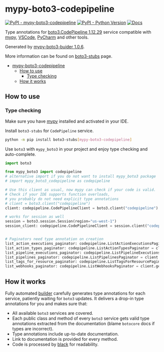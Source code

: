 # mypy-boto3-codepipeline

[![PyPI - mypy-boto3-codepipeline](https://img.shields.io/pypi/v/mypy-boto3-codepipeline.svg?color=blue)](https://pypi.org/project/mypy-boto3-codepipeline)
[![PyPI - Python Version](https://img.shields.io/pypi/pyversions/mypy-boto3-codepipeline.svg?color=blue)](https://pypi.org/project/mypy-boto3-codepipeline)
[![Docs](https://img.shields.io/readthedocs/mypy-boto3-builder.svg?color=blue)](https://mypy-boto3-builder.readthedocs.io/)

Type annotations for
[boto3.CodePipeline 1.12.29](https://boto3.amazonaws.com/v1/documentation/api/1.12.29/reference/services/codepipeline.html#CodePipeline) service
compatible with [mypy](https://github.com/python/mypy), [VSCode](https://code.visualstudio.com/),
[PyCharm](https://www.jetbrains.com/pycharm/) and other tools.

Generated by [mypy-boto3-buider 1.0.6](https://github.com/vemel/mypy_boto3_builder).

More information can be found on [boto3-stubs](https://pypi.org/project/boto3-stubs/) page.

- [mypy-boto3-codepipeline](#mypy-boto3-codepipeline)
  - [How to use](#how-to-use)
    - [Type checking](#type-checking)
  - [How it works](#how-it-works)

## How to use

### Type checking

Make sure you have [mypy](https://github.com/python/mypy) installed and activated in your IDE.

Install `boto3-stubs` for `CodePipeline` service.

```bash
python -m pip install boto3-stubs[mypy-boto3-codepipeline]
```

Use `boto3` with `mypy_boto3` in your project and enjoy type checking and auto-complete.

```python
import boto3

from mypy_boto3 import codepipeline
# alternative import if you do not want to install mypy_boto3 package
# import mypy_boto3_codepipeline as codepipeline

# Use this client as usual, now mypy can check if your code is valid.
# Check if your IDE supports function overloads,
# you probably do not need explicit type annotations
# client = boto3.client("codepipeline")
client: codepipeline.CodePipelineClient = boto3.client("codepipeline")

# works for session as well
session = boto3.session.Session(region="us-west-1")
session_client: codepipeline.CodePipelineClient = session.client("codepipeline")


# Paginators need type annotation on creation
list_action_executions_paginator: codepipeline.ListActionExecutionsPaginator = client.get_paginator("list_action_executions")
list_action_types_paginator: codepipeline.ListActionTypesPaginator = client.get_paginator("list_action_types")
list_pipeline_executions_paginator: codepipeline.ListPipelineExecutionsPaginator = client.get_paginator("list_pipeline_executions")
list_pipelines_paginator: codepipeline.ListPipelinesPaginator = client.get_paginator("list_pipelines")
list_tags_for_resource_paginator: codepipeline.ListTagsForResourcePaginator = client.get_paginator("list_tags_for_resource")
list_webhooks_paginator: codepipeline.ListWebhooksPaginator = client.get_paginator("list_webhooks")
```

## How it works

Fully automated [builder](https://github.com/vemel/mypy_boto3_builder) carefully generates
type annotations for each service, patiently waiting for `boto3` updates. It delivers
a drop-in type annotations for you and makes sure that:

- All available `boto3` services are covered.
- Each public class and method of every `boto3` service gets valid type annotations
  extracted from the documentation (blame `botocore` docs if types are incorrect).
- Type annotations include up-to-date documentation.
- Link to documentation is provided for every method.
- Code is processed by [black](https://github.com/psf/black) for readability.